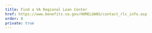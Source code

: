 ```yaml
---
title: Find a VA Regional Loan Center
href: https://www.benefits.va.gov/HOMELOANS/contact_rlc_info.asp
order: 8
private: true
---
```

